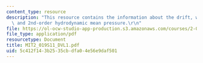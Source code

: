 ```yaml
---
content_type: resource
description: "This resource contains the information about the drift, wind drag forces/moments\
  \ and 2nd-order hydrodynamic mean pressure.\r\n"
file: https://ol-ocw-studio-app-production.s3.amazonaws.com/courses/2-019-design-of-ocean-systems-spring-2011/5c412f143b2535cbdfa04e56e9daf501_MIT2_019S11_DVL1.pdf
file_type: application/pdf
resourcetype: Document
title: MIT2_019S11_DVL1.pdf
uid: 5c412f14-3b25-35cb-dfa0-4e56e9daf501
---
```

